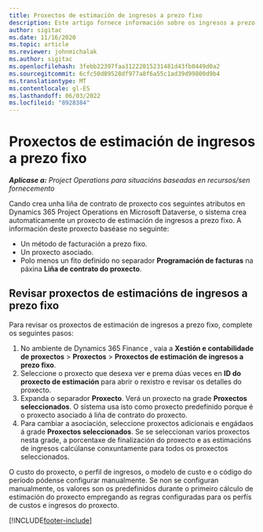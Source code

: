 ```yaml
---
title: Proxectos de estimación de ingresos a prezo fixo
description: Este artigo fornece información sobre os ingresos a prezo fixo en proxectos.
author: sigitac
ms.date: 11/16/2020
ms.topic: article
ms.reviewer: johnmichalak
ms.author: sigitac
ms.openlocfilehash: 3febb22397faa31222015231481d43fb0449d0a2
ms.sourcegitcommit: 6cfc50d89528df977a8f6a55c1ad39d99800d9b4
ms.translationtype: MT
ms.contentlocale: gl-ES
ms.lasthandoff: 06/03/2022
ms.locfileid: "8928384"
---
```

# <a name="fixed-price-revenue-estimate-projects"></a>Proxectos de estimación de ingresos a prezo fixo 

_**Aplícase a:** Project Operations para situacións baseadas en recursos/sen fornecemento_

Cando crea unha liña de contrato de proxecto cos seguintes atributos en Dynamics 365 Project Operations en Microsoft Dataverse, o sistema crea automaticamente un proxecto de estimación de ingresos a prezo fixo. A información deste proxecto baséase no seguinte:

  - Un método de facturación a prezo fixo.
  - Un proxecto asociado.
  - Polo menos un fito definido no separador **Programación de facturas** na páxina **Liña de contrato do proxecto**.

## <a name="review-fixed-price-revenue-estimates-projects"></a>Revisar proxectos de estimacións de ingresos a prezo fixo
Para revisar os proxectos de estimación de ingresos a prezo fixo, complete os seguintes pasos:

1. No ambiente de Dynamics 365 Finance , vaia a **Xestión e contabilidade de proxectos** > **Proxectos** > **Proxectos de estimación de ingresos a prezo fixo**.
2. Seleccione o proxecto que desexa ver e prema dúas veces en **ID do proxecto de estimación** para abrir o rexistro e revisar os detalles do proxecto.
3. Expanda o separador **Proxecto**. Verá un proxecto na grade **Proxectos seleccionados**. O sistema usa isto como proxecto predefinido porque é o proxecto asociado á liña de contrato do proxecto. 
4. Para cambiar a asociación, seleccione proxectos adicionais e engádaos á grade **Proxectos seleccionados**. Se se seleccionan varios proxectos nesta grade, a porcentaxe de finalización do proxecto e as estimacións de ingresos calcúlanse conxuntamente para todos os proxectos seleccionados.

  O custo do proxecto, o perfil de ingresos, o modelo de custo e o código do período pódense configurar manualmente. Se non se configuran manualmente, os valores son os predefinidos durante o primeiro cálculo de estimación do proxecto empregando as regras configuradas para os perfís de custos e ingresos do proxecto.



[!INCLUDE[footer-include](../includes/footer-banner.md)]